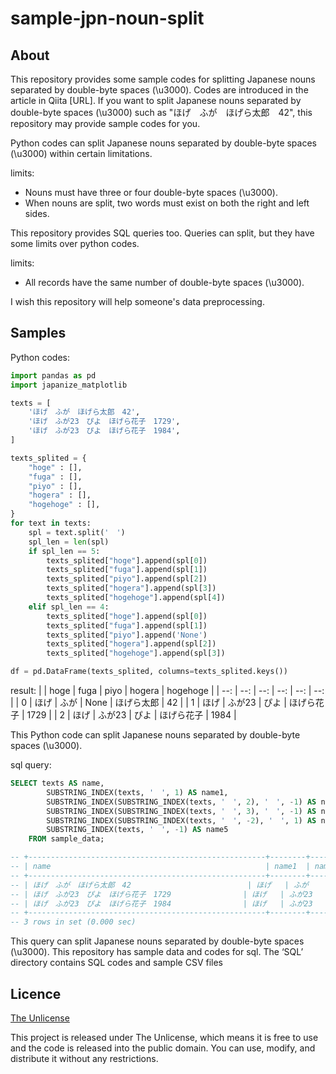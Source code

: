 # sample-jpn-noun-split

## About
This repository provides some sample codes for splitting Japanese nouns separated by double-byte spaces (\u3000).
Codes are introduced in the article in Qiita [URL].
If you want to split Japanese nouns separated by double-byte spaces (\u3000) such as "ほげ　ふが　ほげら太郎　42",
this repository may provide sample codes for you.

Python codes can split Japanese nouns separated by double-byte spaces (\u3000) within certain limitations.

limits:
- Nouns must have three or four double-byte spaces (\u3000).
- When nouns are split, two words must exist on both the right and left sides.

This repository provides SQL queries too.
Queries can split, but they have some limits over python codes.

limits:
- All records have the same number of double-byte spaces (\u3000).

I wish this repository will help someone's data preprocessing.

## Samples

Python codes:
```python
import pandas as pd
import japanize_matplotlib

texts = [
    'ほげ　ふが　ほげら太郎　42',
    'ほげ　ふが23　ぴよ　ほげら花子　1729',
    'ほげ　ふが23　ぴよ　ほげら花子　1984',
]

texts_splited = {
    "hoge" : [],
    "fuga" : [],
    "piyo" : [],
    "hogera" : [],
    "hogehoge" : [],
}
for text in texts:
    spl = text.split('　')
    spl_len = len(spl)
    if spl_len == 5:
        texts_splited["hoge"].append(spl[0])
        texts_splited["fuga"].append(spl[1])
        texts_splited["piyo"].append(spl[2])
        texts_splited["hogera"].append(spl[3])
        texts_splited["hogehoge"].append(spl[4])
    elif spl_len == 4:
        texts_splited["hoge"].append(spl[0])
        texts_splited["fuga"].append(spl[1])
        texts_splited["piyo"].append('None')
        texts_splited["hogera"].append(spl[2])
        texts_splited["hogehoge"].append(spl[3])

df = pd.DataFrame(texts_splited, columns=texts_splited.keys())
```

result:
|  | hoge | fuga | piyo | hogera | hogehoge |
| --: | --: | --: | --: | --: | --: |
| 0 | ほげ | ふが | None | ほげら太郎 | 42 |
| 1 | ほげ | ふが23 | ぴよ | ほげら花子 | 1729 |
| 2 | ほげ | ふが23 | ぴよ | ほげら花子 | 1984 |

This Python code can split Japanese nouns separated by double-byte spaces (\u3000).


sql query:
```sql
SELECT texts AS name,
        SUBSTRING_INDEX(texts, '　', 1) AS name1,
        SUBSTRING_INDEX(SUBSTRING_INDEX(texts, '　', 2), '　', -1) AS name2,
        SUBSTRING_INDEX(SUBSTRING_INDEX(texts, '　', 3), '　', -1) AS name3,
        SUBSTRING_INDEX(SUBSTRING_INDEX(texts, '　', -2), '　', 1) AS name4,
        SUBSTRING_INDEX(texts, '　', -1) AS name5
    FROM sample_data;

-- +-----------------------------------------------------+--------+----------+-----------------+-----------------+-------+
-- | name                                                | name1  | name2    | name3           | name4           | name5 |
-- +-----------------------------------------------------+--------+----------+-----------------+-----------------+-------+
-- | ほげ　ふが　ほげら太郎　42                          | ほげ   | ふが     | ほげら太郎      | ほげら太郎      | 42    |
-- | ほげ　ふが23　ぴよ　ほげら花子　1729                | ほげ   | ふが23   | ぴよ            | ほげら花子      | 1729  |
-- | ほげ　ふが23　ぴよ　ほげら花子　1984                | ほげ   | ふが23   | ぴよ            | ほげら花子      | 1984  |
-- +-----------------------------------------------------+--------+----------+-----------------+-----------------+-------+
-- 3 rows in set (0.000 sec)
```

This query can split Japanese nouns separated by double-byte spaces (\u3000).
This repository has sample data and codes for sql.
The ‘SQL’ directory contains SQL codes and sample CSV files

## Licence
[The Unlicense](https://choosealicense.com/licenses/unlicense/)

This project is released under The Unlicense, 
which means it is free to use and the code is released into the public domain. 
You can use, modify, and distribute it without any restrictions.
